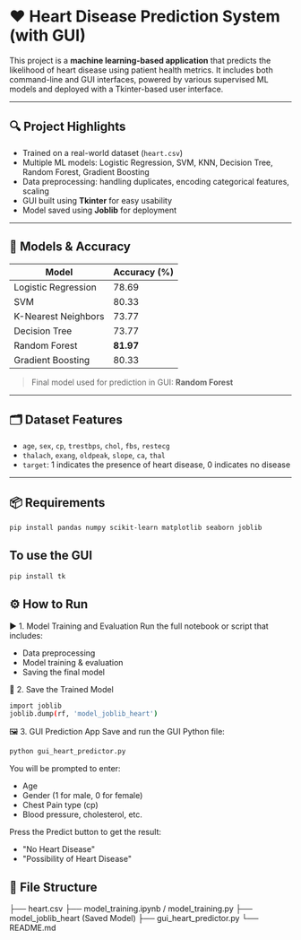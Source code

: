 # ❤️ Heart Disease Prediction System (with GUI)

This project is a **machine learning-based application** that predicts the likelihood of heart disease using patient health metrics. It includes both command-line and GUI interfaces, powered by various supervised ML models and deployed with a Tkinter-based user interface.

---

## 🔍 Project Highlights

- Trained on a real-world dataset (`heart.csv`)
- Multiple ML models: Logistic Regression, SVM, KNN, Decision Tree, Random Forest, Gradient Boosting
- Data preprocessing: handling duplicates, encoding categorical features, scaling
- GUI built using **Tkinter** for easy usability
- Model saved using **Joblib** for deployment

---

## 🧠 Models & Accuracy

| Model               | Accuracy (%) |
|--------------------|--------------|
| Logistic Regression| 78.69        |
| SVM                | 80.33        |
| K-Nearest Neighbors| 73.77        |
| Decision Tree      | 73.77        |
| Random Forest      | **81.97**    |
| Gradient Boosting  | 80.33        |

> Final model used for prediction in GUI: **Random Forest**

---

## 🗂️ Dataset Features

- `age`, `sex`, `cp`, `trestbps`, `chol`, `fbs`, `restecg`
- `thalach`, `exang`, `oldpeak`, `slope`, `ca`, `thal`
- `target`: 1 indicates the presence of heart disease, 0 indicates no disease

---

## 📦 Requirements

```bash
pip install pandas numpy scikit-learn matplotlib seaborn joblib
```
## To use the GUI
```bash
pip install tk
```
## ⚙️ How to Run
▶️ 1. Model Training and Evaluation
Run the full notebook or script that includes:
- Data preprocessing
- Model training & evaluation
- Saving the final model

💾 2. Save the Trained Model
```bash
import joblib
joblib.dump(rf, 'model_joblib_heart')
```
🖼️ 3. GUI Prediction App
Save and run the GUI Python file:
```bash
python gui_heart_predictor.py
```
You will be prompted to enter:
- Age
- Gender (1 for male, 0 for female)
- Chest Pain type (cp)
- Blood pressure, cholesterol, etc.

Press the Predict button to get the result:
- "No Heart Disease"
- "Possibility of Heart Disease"

## 📁 File Structure
├── heart.csv
├── model_training.ipynb / model_training.py
├── model_joblib_heart (Saved Model)
├── gui_heart_predictor.py
└── README.md
